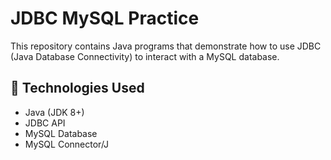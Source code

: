 # JDBC MySQL Practice

This repository contains Java programs that demonstrate how to use JDBC (Java Database Connectivity) to interact with a MySQL database.

## 🔧 Technologies Used
- Java (JDK 8+)
- JDBC API
- MySQL Database
- MySQL Connector/J
